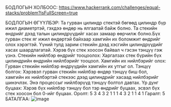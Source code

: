БОДЛОГЫН ХОЛБООС: https://www.hackerrank.com/challenges/equal-stacks/problem?isFullScreen=true

БОДЛОГЫН ӨГҮҮЛБЭР: Та гурван цилиндр стектэй бөгөөд цилиндр бүр ижил диаметртэй, гэхдээ өндөр нь ялгаатай байж болно. 
Та стекийн өндрийг дээд талын цилиндрүүдийг хасах замаар өөрчилж болно.Бүх гурван стек яг ижил өндөртэй байхаар хамгийн их боломжит өндрийг олох хэрэгтэй.
Үүний тулд зарим стекийн дээд хэсгийн цилиндрүүдийг хасах шаардлагатай. Хэрэв бүх стек хоосон байвал ч гэсэн тэнцүү гэж үзнэ.
Стекийн нийлбэр өндрийг тооцоолох: Харгалзах стек бүрийн бүх цилиндрийн өндрийн нийлбэрийг тооцоол.
Хамгийн их нийлбэрийг олох: Гурван стекийн нийлбэр өндрүүдийн хамгийн их утгыг ол.
Тэнцүү болгох: Хэрэвэл гурван стекийн нийлбэр өндөр тэнцүү биш бол, хамгийн их нийлбэртэй стекээс дээд цилиндрийг хасаад нийлбэрийг шинэчлэх. 
Энэ процессыг нийлбэрүүд тэнцүү болтол давтах.
Үр дүнг буцаах: Хэрэв бүх нийлбэр тэнцүү бол тэр өндрийг буцаах, эсвэл бүх стек хоосон бол 0-ийг буцаах.
Оролт:
5 3 4
3 2 1 1 1
4 3 2
1 1 4 1
Гаралт:
5
БАТАЛГАА: 
  ![image](https://github.com/user-attachments/assets/70dfd471-4374-41c5-b8d8-2115ff9618ff)
